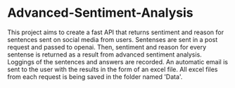 # Advanced-Sentiment-Analysis
This project aims to create a fast API that returns sentiment and reason for sentences sent on social media from users. Sentenses are sent in a post request and passed to openai. Then, sentiment and reason  for every sentense is returned as a result from advanced sentiment analysis. Loggings of the sentences and answers are recorded. An automatic email is sent to the user with the results in the form of an excel file. All excel files from each request is being saved in the folder named 'Data'.

